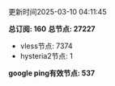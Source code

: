 更新时间2025-03-10 04:11:45

**总订阅: 160**
**总节点: 27227**
- vless节点: 7374
- hysteria2节点: 1

**google ping有效节点: 537**
